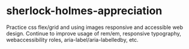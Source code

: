 # sherlock-holmes-appreciation

Practice css flex/grid and using images responsive and accessible web design. Continue to improve usage of rem/em, responsive typography, webaccessibility roles, aria-label/aria-labelledby, etc.
